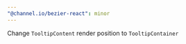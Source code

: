 ```yaml
---
"@channel.io/bezier-react": minor
---
```


Change `TooltipContent` render position to `TooltipContainer`
